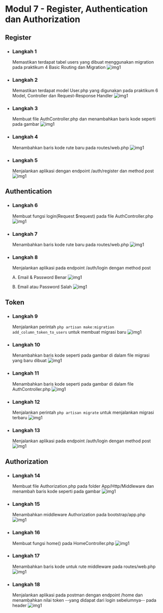 # Modul 7 - Register, Authentication dan Authorization

## Register

- ### Langkah 1

  Memastikan terdapat tabel users yang dibuat menggunakan migration pada praktikum 4 Basic Routing dan Migration
  ![img1](1.png)

- ### Langkah 2

  Memastikan terdapat model User.php yang digunakan pada praktikum 6 Model, Controller dan Request-Response Handler
  ![img1](2.png)

- ### Langkah 3

  Membuat file AuthController.php dan menambahkan baris kode seperti pada gambar
  ![img1](3.png)

- ### Langkah 4

  Menambahkan baris kode rute baru pada routes/web.php
  ![img1](4.png)

- ### Langkah 5

  Menjalankan aplikasi dengan endpoint /auth/register dan method post
  ![img1](5.png)

## Authentication

- ### Langkah 6

  Membuat fungsi login(Request $request) pada file AuthController.php
  ![img1](6.png)

- ### Langkah 7

  Menambahkan baris kode rute baru pada routes/web.php
  ![img1](7.png)

- ### Langkah 8

  Menjalankan aplikasi pada endpoint /auth/login dengan method post

  A. Email & Password Benar
  ![img1](8.png)

  B. Email atau Password Salah
  ![img1](9.png)

## Token

- ### Langkah 9

  Menjalankan perintah `php artisan make:migration add_column_token_to_users` untuk membuat migrasi baru
  ![img1](10.png)

- ### Langkah 10

  Menambahkan baris kode seperti pada gambar di dalam file migrasi yang baru dibuat
  ![img1](11.png)

- ### Langkah 11

  Menambahkan baris kode seperti pada gambar di dalam file AuthController.php
  ![img1](12.png)

- ### Langkah 12

  Menjalankan perintah `php artisan migrate` untuk menjalankan migrasi terbaru
  ![img1](13.png)

- ### Langkah 13

  Menjalankan aplikasi pada endpoint /auth/login dengan method post
  ![img1](14.png)

## Authorization

- ### Langkah 14

  Membuat file Authorization.php pada folder App/Http/Middleware dan menambah baris kode seperti pada gambar
  ![img1](15.png)

- ### Langkah 15

  Menambahkan middleware Authorization pada bootstrap/app.php
  ![img1](16.png)

- ### Langkah 16

  Membuat fungsi home() pada HomeController.php
  ![img1](17.png)

- ### Langkah 17

  Menambahkan baris kode untuk rute middleware pada routes/web.php
  ![img1](18.png)

- ### Langkah 18

  Menjalankan aplikasi pada postman dengan endpoint /home dan menambahkan nilai token --yang didapat dari login sebelumnya-- pada header
  ![img1](19.png)
